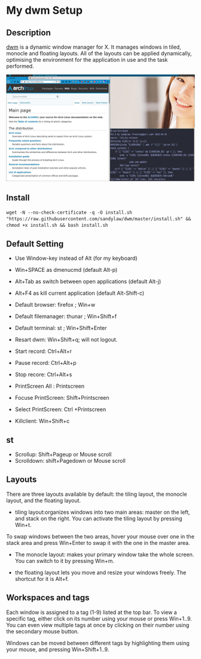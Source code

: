 # My dwm Setup

## Description

[dwm](https://dwm.suckless.org/) is a dynamic window manager for X. It manages windows in tiled, monocle and floating layouts. All of the layouts can be applied dynamically, optimising the environment for the application in use and the task performed.

![](screen.jpg)

## Install

`wget -N --no-check-certificate -q -O install.sh "https://raw.githubusercontent.com/sandylaw/dwm/master/install.sh" && chmod +x install.sh && bash install.sh` 

## Default Setting

- Use Window-key instead of Alt (for my keyboard)
- Win+SPACE as dmenucmd (default Alt-p)
- Alt+Tab as switch between open applications (default Alt-j)
- Alt+F4 as kill current application (default Alt-Shift-c)
- Default browser: firefox ; Win+w
- Default filemanager: thunar ; Win+Shift+f
- Default terminal: st ; Win+Shift+Enter
- Resart dwm: Win+Shift+q; will not logout.

- Start record: Ctrl+Alt+r
- Pause record: Ctrl+Alt+p
- Stop  recore: Ctrl+Alt+s

- PrintScreen All   :  Printscreen
- Focuse PrintScreen:  Shift+Printscreen
- Select PrintScreen:  Ctrl +Printscreen
- Killclient: Win+Shift+c

## st

- Scrollup: Shift+Pageup or Mouse scroll
- Scrolldown: shift+Pagedown or Mouse scroll

## Layouts

There are three layouts available by default: the tiling layout, the monocle layout, and the floating layout.

- tiling layout:organizes windows into two main areas: master on the left, and stack on the right. You can activate the tiling layout by pressing Win+t.

To swap windows between the two areas, hover your mouse over one in the stack area and press Win+Enter to swap it with the one in the master area.

- The monocle layout: makes your primary window take the whole screen. You can switch to it by pressing Win+m.

- the floating layout lets you move and resize your windows freely. The shortcut for it is Alt+f.

## Workspaces and tags

Each window is assigned to a tag (1-9) listed at the top bar. To view a specific tag, either click on its number using your mouse or press Win+1..9. You can even view multiple tags at once by clicking on their number using the secondary mouse button.

Windows can be moved between different tags by highlighting them using your mouse, and pressing Win+Shift+1..9. 
